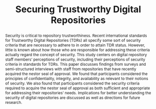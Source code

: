 ---
abstract: Security is critical to repository trustworthiness. Recent international
  standards for Trustworthy Digital Repositories (TDRs) all specify some sort of security
  criteria that are necessary to adhere to in order to attain TDR status. However,
  little is known about how those who are responsible for addressing these criteria
  actually regard the concept of security. This study centers on digital repository
  staff members’ perceptions of security, including their perceptions of security
  criteria in standards for TDRs. This paper discusses findings from surveys and semi-structured
  interviews with staff from repositories that have recently acquired the nestor seal
  of approval. We found that participants considered the principles of confidentiality,
  integrity, and availability as relevant to their notions of security. We also found
  that participants considered the security criteria required to acquire the nestor
  seal of approval as both sufficient and appropriate for addressing their repositories’
  needs. Implications for better understanding the security of digital repositories
  are discussed as well as directions for future research.
creators:
- Donaldson, Devan Ray
- Keitel, Christian
- Dowding, Heidi
- Hill, Raquel
date: null
document_url: https://services.phaidra.univie.ac.at/api/object/o:503191/download
grand_parent: iPRES
institutions: []
keywords: []
landing_page_url: https://phaidra.univie.ac.at/o:503191
language: eng
layout: publication
license: CC BY-NC-SA 3.0 AT
notes_url: null
parent: iPRES 2016
publication_type: paper
size: 237617
slides_url: null
source_name: iPRES
stream_url: null
title: Securing Trustworthy Digital Repositories
year: 2016
---